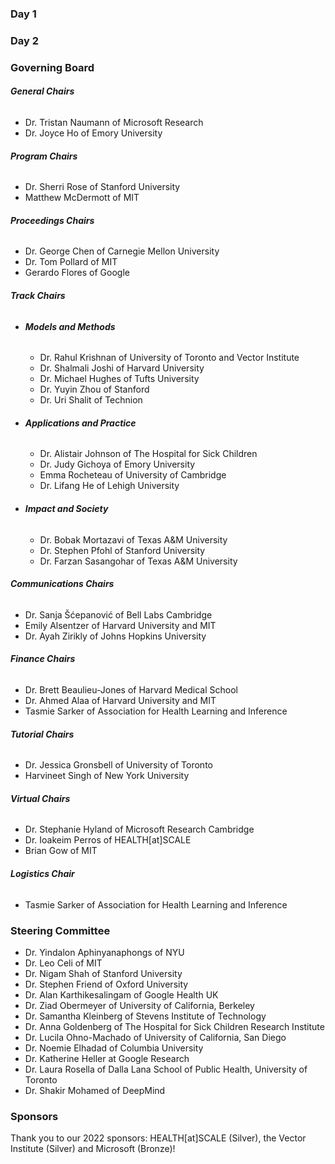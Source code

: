 <div class="page-content live text-center">
<!-- Slides Live-->
<div class="row p-3">
    <div class="col-12 bd-content">
    <h3>Day 1</h3>
    </div>
</div>
<div id="slideslive-embed" class="col-md-12 col-xs-12 my-auto p-2 hide" data-activedate="2021-04-14T23:59:00.00">
  <div id="presentation-embed-38979174" class="slp my-auto"></div>
  <script src='https://slideslive.com/embed_presentation.js'></script>
  <script>
    embed = new SlidesLiveEmbed("presentation-embed-38979174", {
        presentationId: "38979174",
        autoPlay: false, // change to true to autoplay the embedded presentation
        verticalEnabled: true,
        verticalWhenWidthLte: 480,
    });
  </script>
</div>
<div class="row p-3">
    <div class="col-12 bd-content">
    <h3>Day 2</h3>
    </div>
</div>
<div id="slideslive-embed2" class="col-md-12 col-xs-12 my-auto p-2 hide" data-activedate="2021-04-14T23:59:00.00">
  <div id="presentation-embed-38979175" class="slp my-auto"></div>
  <script>
    embed = new SlidesLiveEmbed("presentation-embed-38979175", {
        presentationId: "38979175",
        autoPlay: false, // change to true to autoplay the embedded presentation
        verticalEnabled: true,
        verticalWhenWidthLte: 480,
    });
  </script>
</div>
</div>


### Governing Board
###### **General Chairs**
- Dr. Tristan Naumann of Microsoft Research
- Dr. Joyce Ho of Emory University
###### **Program Chairs**
- Dr. Sherri Rose of Stanford University
- Matthew McDermott of MIT
###### **Proceedings Chairs**
- Dr. George Chen of Carnegie Mellon University
- Dr. Tom Pollard of MIT
- Gerardo Flores of Google
###### **Track Chairs**
- ###### **Models and Methods**
    * Dr. Rahul Krishnan of University of Toronto and Vector Institute
    * Dr. Shalmali Joshi of Harvard University
    * Dr. Michael Hughes of Tufts University
    * Dr. Yuyin Zhou of Stanford
    * Dr. Uri Shalit of Technion
- ###### **Applications and Practice**
    * Dr. Alistair Johnson of The Hospital for Sick Children
    * Dr. Judy Gichoya of Emory University
    * Emma Rocheteau of University of Cambridge
    * Dr. Lifang He of Lehigh University
- ###### **Impact and Society**
    * Dr. Bobak Mortazavi of Texas A&M University 
    * Dr. Stephen Pfohl of Stanford University
    * Dr. Farzan Sasangohar of Texas A&M University
###### **Communications Chairs**
- Dr. Sanja Šćepanović of Bell Labs Cambridge
- Emily Alsentzer of Harvard University and MIT
- Dr. Ayah Zirikly of Johns Hopkins University
###### **Finance Chairs**
- Dr. Brett Beaulieu-Jones of Harvard Medical School
- Dr. Ahmed Alaa of Harvard University and MIT
- Tasmie Sarker of Association for Health Learning and Inference
###### **Tutorial Chairs**
- Dr. Jessica Gronsbell of University of Toronto
- Harvineet Singh of New York University
###### **Virtual Chairs**
- Dr. Stephanie Hyland of Microsoft Research Cambridge
- Dr. Ioakeim Perros of HEALTH[at]SCALE
- Brian Gow of MIT
###### **Logistics Chair**
- Tasmie Sarker of Association for Health Learning and Inference


### Steering Committee
- Dr. Yindalon Aphinyanaphongs of NYU
- Dr. Leo Celi of MIT
- Dr. Nigam Shah of Stanford University
- Dr. Stephen Friend of Oxford University
- Dr. Alan Karthikesalingam of Google Health UK
- Dr. Ziad Obermeyer of University of California, Berkeley
- Dr. Samantha Kleinberg of Stevens Institute of Technology
- Dr. Anna Goldenberg of The Hospital for Sick Children Research Institute
- Dr. Lucila Ohno-Machado of University of California, San Diego
- Dr. Noemie Elhadad of Columbia University
- Dr. Katherine Heller at Google Research
- Dr. Laura Rosella of Dalla Lana School of Public Health, University of Toronto
- Dr. Shakir Mohamed of DeepMind

### Sponsors
Thank you to our 2022 sponsors: HEALTH[at]SCALE (Silver), the Vector Institute (Silver) and Microsoft (Bronze)!
